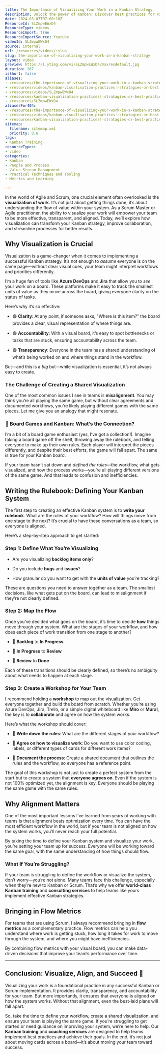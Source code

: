 ```yaml
---
title: The Importance of Visualizing Your Work in a Kanban Strategy
description: Unlock the power of Kanban! Discover best practices for visualising workflows, optimising processes, and boosting team productivity in this insightful video.
date: 2024-03-07T07:00:10Z
ResourceId: SLZmpwEWxD4
ResourceType: videos
ResourceImport: true
ResourceImportSource: Youtube
videoId: SLZmpwEWxD4
source: internal
url: /resources/videos/:slug
slug: the-importance-of-visualizing-your-work-in-a-kanban-strategy
layout: video
preview: https://i.ytimg.com/vi/SLZmpwEWxD4/maxresdefault.jpg
duration: 267
isShort: false
aliases:
- /resources/the-importance-of-visualizing-your-work-in-a-kanban-strategy
- /resources/videos/kanban-visualisation-practices!-stratagies-or-best-practices-for-effectively-visualizing-workflow!
- /resources/videos/SLZmpwEWxD4
- /resources/kanban-visualisation-practices!-stratagies-or-best-practices-for-effectively-visualizing-workflow!
- /resources/SLZmpwEWxD4
aliasesFor404:
- /resources/the-importance-of-visualizing-your-work-in-a-kanban-strategy
- /resources/videos/kanban-visualisation-practices!-stratagies-or-best-practices-for-effectively-visualizing-workflow!
- /resources/kanban-visualisation-practices!-stratagies-or-best-practices-for-effectively-visualizing-workflow!
sitemap:
  filename: sitemap.xml
  priority: 0.6
tags:
- Kanban Training
resourceTypes:
- video
categories:
- Kanban
- People and Process
- Value Stream Management
- Practical Techniques and Tooling
- Metrics and Learning

---
```

In the world of Agile and Scrum, one crucial element often overlooked is the **visualization of work**. It’s not just about getting things done; it’s about understanding the flow of value within your system. As a Scrum Master or Agile practitioner, the ability to visualize your work will empower your team to be more effective, transparent, and aligned. Today, we’ll explore how visualization can transform your Kanban strategy, improve collaboration, and streamline processes for better results.

## **Why Visualization is Crucial**

Visualization is a game-changer when it comes to implementing a successful Kanban strategy. It’s not enough to _assume_ everyone is on the same page—without clear visual cues, your team might interpret workflows and priorities differently.

I’m a huge fan of tools like **Azure DevOps** and **Jira** that allow you to _see_ your work on a board. These platforms make it easy to track the smallest units of value as they move across the board, giving everyone clarity on the status of tasks.

Here’s why it’s so effective:

- 🟢 **Clarity**: At any point, if someone asks, "Where is this item?" the board provides a clear, visual representation of where things are.

- 🟢 **Accountability**: With a visual board, it’s easy to spot bottlenecks or tasks that are stuck, ensuring accountability across the team.

- 🟢 **Transparency**: Everyone in the team has a shared understanding of what’s being worked on and where things stand in the workflow.

But—and this is a _big_ but—while visualization is essential, it’s not always easy to create.

### **The Challenge of Creating a Shared Visualization**

One of the most common issues I see in teams is **misalignment**. You may think you’re all playing the same game, but without clear agreements and documented workflows, you’re likely playing different games with the same pieces. Let me give you an analogy that might resonate.

### **🎲** **Board Games and Kanban: What’s the Connection?**

I’m a bit of a board game enthusiast (yes, I’ve got a collection!). Imagine taking a board game off the shelf, throwing away the rulebook, and telling everyone to make up their own rules. Each player will interpret the pieces differently, and despite their best efforts, the game will fall apart. The same is true for your Kanban board.

If your team hasn’t sat down and _defined the rules_—the workflow, what gets visualized, and how the process works—you’re all playing different versions of the same game. And that leads to confusion and inefficiencies.

## **Writing the Rulebook: Defining Your Kanban System**

The first step to creating an effective Kanban system is to **write your rulebook**. What are the rules of your workflow? How will things move from one stage to the next? It’s crucial to have these conversations as a team, so everyone is aligned.

Here’s a step-by-step approach to get started:

### **Step 1: Define What You’re Visualizing**

- Are you visualizing **backlog items only**?

- Do you include **bugs** and **issues**?

- How granular do you want to get with the **units of value** you’re tracking?

These are questions you need to answer together as a team. The smallest decisions, like what gets put on the board, can lead to misalignment if they’re not clearly defined.

### **Step 2: Map the Flow**

Once you’ve decided what goes on the board, it’s time to decide **how** things move through your system. What are the stages of your workflow, and how does each piece of work transition from one stage to another?

- 🔄 **Backlog** to **In Progress**

- 🔄 **In Progress** to **Review**

- 🔄 **Review** to **Done**

Each of these transitions should be clearly defined, so there’s no ambiguity about what needs to happen at each stage.

### **Step 3: Create a Workshop for Your Team**

I recommend holding a **workshop** to map out the visualization. Get everyone together and build the board from scratch. Whether you’re using Azure DevOps, Jira, Trello, or a simple digital whiteboard like **Miro** or **Mural**, the key is to **collaborate** and agree on how the system works.

Here’s what the workshop should cover:

- 📝 **Write down the rules**: What are the different stages of your workflow?

- 📝 **Agree on how to visualize work**: Do you want to use color coding, labels, or different types of cards for different work items?

- 📝 **Document the process**: Create a shared document that outlines the rules and the workflow, so everyone has a reference point.

The goal of this workshop is not just to create a perfect system from the start but to create a system that **everyone agrees on**. Even if the system is not 100% optimized yet, the alignment is key. Everyone should be playing the same game with the same rules.

## **Why Alignment Matters**

One of the most important lessons I’ve learned from years of working with teams is that alignment beats optimization every time. You can have the most efficient workflow in the world, but if your team is not aligned on how the system works, you’ll never reach your full potential.

By taking the time to define your Kanban system and visualize your work, you’re setting your team up for success. Everyone will be working toward the same goal, with the same understanding of how things should flow.

### **What If You’re Struggling?**

If your team is struggling to define the workflow or visualize the system, don’t worry—you’re not alone. Many teams face this challenge, especially when they’re new to Kanban or Scrum. That’s why we offer **world-class Kanban training** and **consulting services** to help teams like yours implement effective Kanban strategies.

## **Bringing in Flow Metrics**

For teams that are using Scrum, I always recommend bringing in **flow metrics** as a complementary practice. Flow metrics can help you understand where work is getting stuck, how long it takes for work to move through the system, and where you might have inefficiencies.

By combining flow metrics with your visual board, you can make data-driven decisions that improve your team’s performance over time.

* * *

## **Conclusion: Visualize, Align, and Succeed** **🎯**

Visualizing your work is a foundational practice in any successful Kanban or Scrum implementation. It provides clarity, transparency, and accountability for your team. But more importantly, it ensures that everyone is aligned on how the system works. Without that alignment, even the best-laid plans will fall apart.

So, take the time to define your workflow, create a shared visualization, and ensure your team is playing the same game. If you’re struggling to get started or need guidance on improving your system, we’re here to help. Our **Kanban training** and **coaching services** are designed to help teams implement best practices and achieve their goals. In the end, it’s not just about moving cards across a board—it’s about moving your team toward success.
